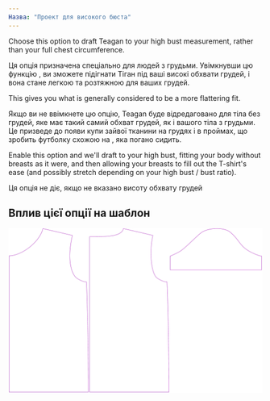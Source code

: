```yaml
---
Назва: "Проект для високого бюста"
---
```


Choose this option to draft Teagan to your high bust measurement, rather than your full chest circumference.

Ця опція призначена спеціально для людей з грудьми. Увімкнувши цю функцію , ви зможете підігнати Тіган під ваші високі обхвати грудей, і вона стане легкою та розтяжною для ваших грудей.

This gives you what is generally considered to be a more flattering fit.

Якщо ви не ввімкнете цю опцію, Teagan буде відредаговано для тіла без грудей, яке має такий самий обхват грудей, як і вашого тіла з грудьми. Це призведе до появи купи зайвої тканини на грудях і в проймах, що зробить футболку схожою на , яка погано сидить.

Enable this option and we'll draft to your high bust, fitting your body without breasts as it were, and then allowing your breasts to fill out the T-shirt's ease (and possibly stretch depending on your high bust / bust ratio).

<Note>
Ця опція не діє, якщо не вказано висоту обхвату грудей
</Note>

## Вплив цієї опції на шаблон

![На цьому зображенні показано вплив цієї опції шляхом накладання декількох варіантів, які мають різне значення для цієї опції](teagan_draftforhighbust_sample.svg "Вплив цієї опції на шаблон")
